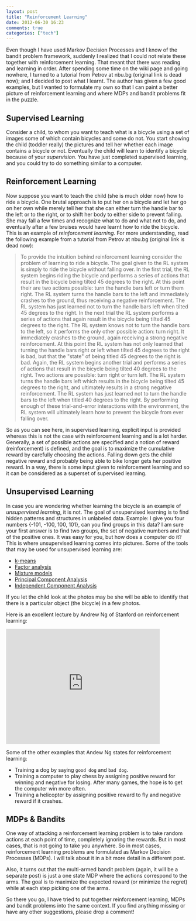 ```yaml
---
layout: post
title: "Reinforcement Learning"
date: 2012-06-30 16:23
comments: true
categories: ["tech"]
---
```


Even though I have used Markov Decision Processes and I know of the bandit problem framework, suddenly I realized that I could not relate these together with reinforcement learning. That meant that there was reading and learning in order. After spending some time on the wiki page and going nowhere, I turned to a tutorial from Petrov at nbu.bg (original link is dead now); and I decided to post what I learnt. The author has given a few good examples, but I wanted to formulate my own so that I can paint a better picture of reinforcement learning and where MDPs and bandit problems fit in the puzzle. 
<!-- more -->
## Supervised Learning
Consider a child, to whom you want to teach what is a bicycle using a set of images some of which contain bicycles and some do not. You start showing the child (toddler really) the pictures and tell her whether each image contains a bicycle or not. Eventually the child will learn to identify a bicycle because of your *supervision*. You have just completed supervised learning, and you could try to do something similar to a computer. 

## Reinforcement Learning
Now suppose you want to teach the child (she is much older now) how to ride a bicycle. One brutal approach is to put her on a bicycle and let her go on her own while merely tell her that she can either turn the handle bar to the left or to the right, or to shift her body to either side to prevent falling. She may fall a few times and recognize what to do and what not to do, and eventually after a few bruises would have learnt how to ride the bicycle. This is an example of *reinforcement learning*. For more understanding, read the following example from a tutorial from Petrov at nbu.bg (original link is dead now):

> To provide the intuition behind reinforcement learning consider the problem of learning to ride a bicycle.
The goal given to the RL system is simply to ride the bicycle without falling over. In the first trial, the RL
system begins riding the bicycle and performs a series of actions that result in the bicycle being tilted 45
degrees to the right. At this point their are two actions possible: turn the handle bars left or turn them right.
The RL system turns the handle bars to the left and immediately crashes to the ground, thus receiving a
negative reinforcement. The RL system has just learned not to turn the handle bars left when tilted 45
degrees to the right. In the next trial the RL system performs a series of actions that again result in the
bicycle being tilted 45 degrees to the right. The RL system knows not to turn the handle bars to the left, so it
performs the only other possible action: turn right. It immediately crashes to the ground, again receiving a
strong negative reinforcement. At this point the RL system has not only learned that turning the handle bars
right or left when tilted 45 degrees to the right is bad, but that the "state" of being titled 45 degrees to the
right is bad. Again, the RL system begins another trial and performs a series of actions that result in the
bicycle being tilted 40 degrees to the right. Two actions are possible: turn right or turn left. The RL system
turns the handle bars left which results in the bicycle being tilted 45 degrees to the right, and ultimately
results in a strong negative reinforcement. The RL system has just learned not to turn the handle bars to the
left when titled 40 degrees to the right. By performing enough of these trial-and-error interactions with the
environment, the RL system will ultimately learn how to prevent the bicycle from ever falling over.

So as you can see here, in supervised learning, explicit input is provided whereas this is not the case with reinforcement learning and is a lot harder. Generally, a set of possible actions are specified and a notion of reward (reinforcement) is defined, and the goal is to maximize the cumulative reward by carefully choosing the actions. Falling down gets the child negative reward and probably being able to bike longer gets her positive reward. In a way, there is some input given to reinforcement learning and so it can be considered as a superset of supervised learning. 

## Unsupervised Learning
In case you are wondering whether learning the bicycle is an example of *unsupervised learning*, it is not. The goal of unsupervised learning is to find hidden patterns and structures in unlabeled data. Example: I give you four numbers {-101, -100, 100, 101}, can you find groups in this data? I am sure your first answer is to find two groups, the set of negative numbers and that of the positive ones. It was easy for you, but how does a computer do it? This is where unsupervised learning comes into pictures. Some of the tools that may be used for unsupervised learning are:

* [k-means](http://en.wikipedia.org/wiki/K-means)
* [Factor analysis](http://en.wikipedia.org/wiki/Factor_analysis)
* [Mixture models](http://en.wikipedia.org/wiki/Mixture_models)
* [Principal Component Analysis](http://en.wikipedia.org/wiki/Principal_component_analysis)
* [Independent Component Analysis](http://en.wikipedia.org/wiki/Independent_component_analysis)

If you let the child look at the photos may be she will be able to identify that there is a particular object (the bicycle) in a few photos.


Here is an excellent lecture by Andrew Ng of Stanford on reinforcement learning:
<iframe width="420" height="315" src="http://www.youtube.com/embed/RtxI449ZjSc" frameborder="0" allowfullscreen></iframe>


Some of the other examples that Andew Ng states for reinforcement learning:

* Training a dog by saying `good dog` and `bad dog`.
* Training a computer to play chess by assigning positive reward for winning and negative for losing. After many games, the hope is to get the computer win more often. 
* Training a helicopter by assigning positive reward to fly and negative reward if it crashes.


## MDPs & Bandits

One way of attacking a reinforcement learning problem is to take random actions at each point of time, completely ignoring the rewards. But in most cases, that is not going to take you anywhere. So in most cases, reinforcement learning problems are formulated as Markov Decision Processes (MDPs). I will talk about it in a bit more detail in a different post. 

Also, it turns out that the multi-armed bandit problem (again, it will be a separate post) is just a one state MDP where the actions correspond to the arms. The goal is to maximize the expected reward (or minimize the regret) while at each step picking one of the arms.

So there you go, I have tried to put together reinforcement learning, MDPs and bandit problems into the same context. If you find anything missing or have any other suggestions, please drop a comment! 